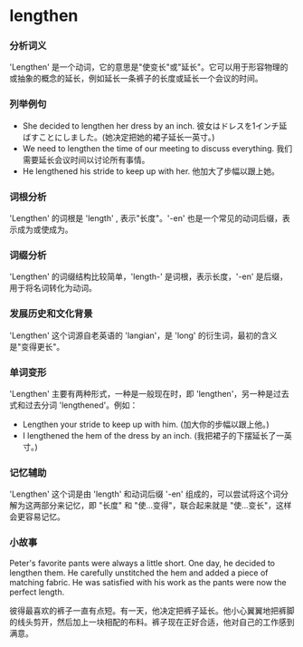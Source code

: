 # lengthen

### 分析词义

  

'Lengthen' 是一个动词，它的意思是"使变长"或"延长"。它可以用于形容物理的或抽象的概念的延长，例如延长一条裤子的长度或延长一个会议的时间。

  

### 列举例句

  

*   She decided to lengthen her dress by an inch. 彼女はドレスを1インチ延ばすことにしました。(她决定把她的裙子延长一英寸。)
*   We need to lengthen the time of our meeting to discuss everything. 我们需要延长会议时间以讨论所有事情。
*   He lengthened his stride to keep up with her. 他加大了步幅以跟上她。

  

### 词根分析

  

'Lengthen' 的词根是 'length' , 表示"长度"。'-en' 也是一个常见的动词后缀，表示成为或使成为。

  

### 词缀分析

  

'Lengthen' 的词缀结构比较简单，'length-' 是词根，表示长度，'-en' 是后缀，用于将名词转化为动词。

  

### 发展历史和文化背景

  

'Lengthen' 这个词源自老英语的 'langian'，是 'long' 的衍生词，最初的含义是"变得更长"。

  

### 单词变形

  

'Lengthen' 主要有两种形式，一种是一般现在时，即 'lengthen'，另一种是过去式和过去分词 'lengthened'。例如：

  

*   Lengthen your stride to keep up with him. (加大你的步幅以跟上他。)
*   I lengthened the hem of the dress by an inch. (我把裙子的下摆延长了一英寸。)

  

### 记忆辅助

  

'Lengthen' 这个词是由 'length' 和动词后缀 '-en' 组成的，可以尝试将这个词分解为这两部分来记忆，即 "长度" 和 "使...变得"，联合起来就是 "使...变长"，这样会更容易记忆。

  

### 小故事

  

Peter's favorite pants were always a little short. One day, he decided to lengthen them. He carefully unstitched the hem and added a piece of matching fabric. He was satisfied with his work as the pants were now the perfect length.

  

彼得最喜欢的裤子一直有点短。有一天，他决定把裤子延长。他小心翼翼地把裤脚的线头剪开，然后加上一块相配的布料。裤子现在正好合适，他对自己的工作感到满意。
